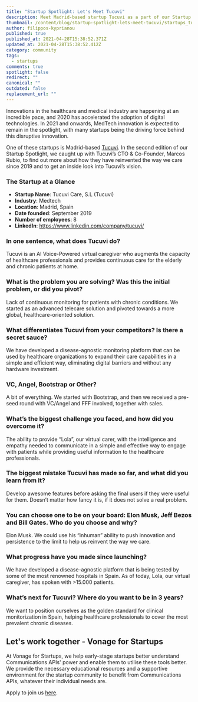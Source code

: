 ```yaml
---
title: "Startup Spotlight: Let's Meet Tucuvi"
description: Meet Madrid-based startup Tucuvi as a part of our Startup Spotlight series.
thumbnail: /content/blog/startup-spotlight-lets-meet-tucuvi/startups_tucuvi_1200x600.png
author: filippos-kyprianou
published: true
published_at: 2021-04-28T15:38:52.371Z
updated_at: 2021-04-28T15:38:52.412Z
category: community
tags:
  - startups
comments: true
spotlight: false
redirect: ""
canonical: ""
outdated: false
replacement_url: ""
---
```

Innovations in the healthcare and medical industry are happening at an incredible pace, and 2020 has accelerated the adoption of digital technologies. In 2021 and onwards, MedTech innovation is expected to remain in the spotlight, with many startups being the driving force behind this disruptive innovation.

One of these startups is Madrid-based [Tucuvi](https://tucuvi.com/). In the second edition of our Startup Spotlight, we caught up with Tucuvi’s CTO & Co-Founder, Marcos Rubio, to find out more about how they have reinvented the way we care since 2019 and to get an inside look into Tucuvi’s vision. 

### The Startup at a Glance

* **Startup Name**: Tucuvi Care, S.L (Tucuvi)
* **Industry**: Medtech
* **Location**: Madrid, Spain
* **Date founded**: September 2019
* **Number of employees**: 8
* **LinkedIn**: <https://www.linkedin.com/company/tucuvi/>



### In one sentence, what does Tucuvi do?

Tucuvi is an AI Voice-Powered virtual caregiver who augments the capacity of healthcare professionals and provides continuous care for the elderly and chronic patients at home.

### What is the problem you are solving? Was this the initial problem, or did you pivot?

Lack of continuous monitoring for patients with chronic conditions. We started as an advanced telecare solution and pivoted towards a more global, healthcare-oriented solution.

### What differentiates Tucuvi from your competitors? Is there a secret sauce?

We have developed a disease-agnostic monitoring platform that can be used by healthcare organizations to expand their care capabilities in a simple and efficient way, eliminating digital barriers and without any hardware investment.

### VC, Angel, Bootstrap or Other?

A bit of everything. We started with Bootstrap, and then we received a pre-seed round with VC/Angel and FFF involved, together with sales.

### What’s the biggest challenge you faced, and how did you overcome it?

The ability to provide “Lola”, our virtual carer, with the intelligence and empathy needed to communicate in a simple and effective way to engage with patients while providing useful information to the healthcare professionals. 

### The biggest mistake Tucuvi has made so far, and what did you learn from it?

Develop awesome features before asking the final users if they were useful for them. Doesn’t matter how fancy it is, if it does not solve a real problem.

### You can choose one to be on your board: Elon Musk, Jeff Bezos and Bill Gates. Who do you choose and why? 

Elon Musk. We could use his “inhuman” ability to push innovation and persistence to the limit to help us reinvent the way we care. 

### What progress have you made since launching? 

We have developed a disease-agnostic platform that is being tested by some of the most renowned hospitals in Spain. As of today, Lola, our virtual caregiver, has spoken with >15.000 patients.

### What’s next for Tucuvi? Where do you want to be in 3 years?

We want to position ourselves as the golden standard for clinical monitorization in Spain, helping healthcare professionals to cover the most prevalent chronic diseases.

## Let's work together - Vonage for Startups

At Vonage for Startups, we help early-stage startups better understand Communications APIs' power and enable them to utilise these tools better. We provide the necessary educational resources and a supportive environment for the startup community to benefit from Communications APIs, whatever their individual needs are.

Apply to join us [here](https://vonage.dev/3d093hA).
